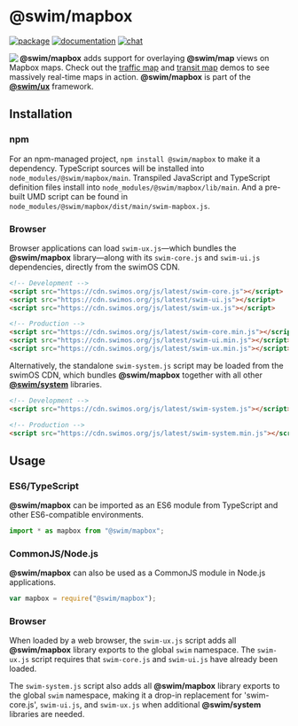 # @swim/mapbox

[![package](https://img.shields.io/npm/v/@swim/mapbox.svg)](https://www.npmjs.com/package/@swim/mapbox)
[![documentation](https://img.shields.io/badge/doc-TypeDoc-blue.svg)](https://docs.swimos.org/js/latest/modules/_swim_mapbox.html)
[![chat](https://img.shields.io/badge/chat-Gitter-green.svg)](https://gitter.im/swimos/community)

<a href="https://www.swimos.org"><img src="https://docs.swimos.org/readme/marlin-blue.svg" align="left"></a>

**@swim/mapbox** adds support for overlaying **@swim/map** views on Mapbox maps.
Check out the [traffic map](https://www.swimos.org/demo/map/traffic.html) and
[transit map](https://www.swimos.org/demo/map/transit.html) demos to see
massively real-time maps in action.  **@swim/mapbox** is part of the
[**@swim/ux**](https://github.com/swimos/swim/tree/master/swim-system-js/swim-ux-js/@swim/ux) framework.

## Installation

### npm

For an npm-managed project, `npm install @swim/mapbox` to make it a dependency.
TypeScript sources will be installed into `node_modules/@swim/mapbox/main`.
Transpiled JavaScript and TypeScript definition files install into
`node_modules/@swim/mapbox/lib/main`.  And a pre-built UMD script can
be found in `node_modules/@swim/mapbox/dist/main/swim-mapbox.js`.

### Browser

Browser applications can load `swim-ux.js`—which bundles the **@swim/mapbox**
library—along with its `swim-core.js` and `swim-ui.js` dependencies, directly
from the swimOS CDN.

```html
<!-- Development -->
<script src="https://cdn.swimos.org/js/latest/swim-core.js"></script>
<script src="https://cdn.swimos.org/js/latest/swim-ui.js"></script>
<script src="https://cdn.swimos.org/js/latest/swim-ux.js"></script>

<!-- Production -->
<script src="https://cdn.swimos.org/js/latest/swim-core.min.js"></script>
<script src="https://cdn.swimos.org/js/latest/swim-ui.min.js"></script>
<script src="https://cdn.swimos.org/js/latest/swim-ux.min.js"></script>
```

Alternatively, the standalone `swim-system.js` script may be loaded
from the swimOS CDN, which bundles **@swim/mapbox** together with all other
[**@swim/system**](https://github.com/swimos/swim/tree/master/swim-system-js/@swim/system)
libraries.

```html
<!-- Development -->
<script src="https://cdn.swimos.org/js/latest/swim-system.js"></script>

<!-- Production -->
<script src="https://cdn.swimos.org/js/latest/swim-system.min.js"></script>
```

## Usage

### ES6/TypeScript

**@swim/mapbox** can be imported as an ES6 module from TypeScript and other
ES6-compatible environments.

```typescript
import * as mapbox from "@swim/mapbox";
```

### CommonJS/Node.js

**@swim/mapbox** can also be used as a CommonJS module in Node.js applications.

```javascript
var mapbox = require("@swim/mapbox");
```

### Browser

When loaded by a web browser, the `swim-ux.js` script adds all
**@swim/mapbox** library exports to the global `swim` namespace.
The `swim-ux.js` script requires that `swim-core.js` and `swim-ui.js`
have already been loaded.

The `swim-system.js` script also adds all **@swim/mapbox** library exports
to the global `swim` namespace, making it a drop-in replacement for
'swim-core.js', `swim-ui.js`, and `swim-ux.js` when additional
**@swim/system** libraries are needed.
